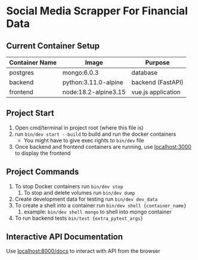 # Social Media Scrapper For Financial Data

## Current Container Setup

| Container Name | Image                | Purpose            |
|----------------|----------------------|--------------------|
| postgres       | mongo:6.0.3          | database           |
| backend        | python:3.11.0-alpine | backend (FastAPI)  |              |
| frontend       | node:18.2-alpine3.15 | vue.js application |

## Project Start

1) Open cmd/terminal in project root (where this file is)
2) run `bin/dev start --build` to build and run the docker containers
    * You might have to give exec rights to `bin/dev` file
3) Once backend and frontend containers are running, use [localhost:3000](http://localhost:3000) to display the frontend

## Project Commands

1) To stop Docker containers run `bin/dev stop`
    1) To stop and delete volumes run `bin/dev dump`
2) Create development data for testing run `bin/dev dev_data`
3) To create a shell into a container run `bin/dev shell {container_name}`
    1) example: `bin/dev shell mongo` to shell into mongo container
4) To run backend tests `bin/test {extra_pytest_args}`

## Interactive API Documentation

Use [localhost:8000/docs](http://localhost:8000/docs) to interact with API from the browser